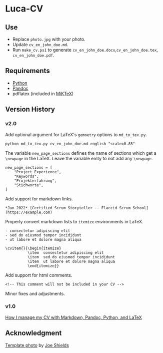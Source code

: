 # Luca-CV

## Use

- Replace `photo.jpg` with your photo.
- Update `cv_en_john_doe.md`.
- Run `make_cv.ps1` to generate `cv_en_john_doe.docx`,`cv_en_john_doe.tex`, `cv_en_john_doe.pdf`.

## Requirements

- [Python](https://www.python.org/)
- [Pandoc](https://pandoc.org/)
- pdflatex (included in [MiKTeX](https://miktex.org))

## Version History

### v2.0

Add optional argument for LaTeX's `gemoetry` options to `md_to_tex.py`.
```
python md_to_tex.py cv_en_john_doe.md english "scale=0.85"
```

The variable `new_page_sections` defines the name of sections which get a `\newpage` in the LaTeX.
Leave the variable emty to not add any `\newpage`.
```
new_page_sections = [
    "Project Experience",
    "Keywords",
    "Projekterfahrung",
    "Stichworte",
]
```

Add support for markdown links.
```
*Jun 2022* [Certified Scrum Storyteller -- Flaccid Scrum School](https://example.com)
```

Properly convert markdown lists to `itemize` environments in LaTeX.
```
- consectetur adipiscing elit
- sed do eiusmod tempor incididunt
- ut labore et dolore magna aliqua
```
```
\cvitem{}{\begin{itemize}
          \item  consectetur adipiscing elit
          \item  sed do eiusmod tempor incididunt
          \item  ut labore et dolore magna aliqua
          \end{itemize}}
```

Add support for html comments.
```
<!-- This comment will not be included in your CV -->
```

Minor fixes and adjustments.

### v1.0

[How I manage my CV with Markdown, Pandoc, Python, and LaTeX](https://lucaf.eu/2022/08/18/cv-markdown-pandoc-python-latex.html)

## Acknowledgment

[Template photo](https://unsplash.com/photos/dLij9K4ObYY) by [Joe Shields](https://unsplash.com/@fortyozsteak)
